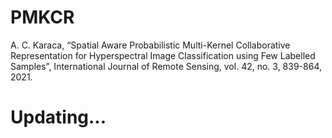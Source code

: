 # PMKCR
A. C. Karaca, “Spatial Aware Probabilistic Multi-Kernel Collaborative Representation for Hyperspectral Image Classification using Few Labelled Samples”, International Journal of Remote Sensing, vol. 42, no. 3, 839-864, 2021.

# Updating...
